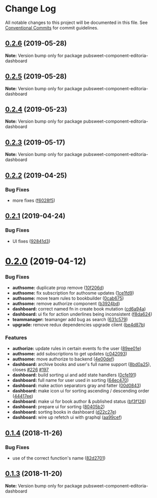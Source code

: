 # Change Log

All notable changes to this project will be documented in this file.
See [Conventional Commits](https://conventionalcommits.org) for commit guidelines.

<a name="0.2.6"></a>
## [0.2.6](https://gitlab.coko.foundation/editoria/editoria-dashboard/compare/pubsweet-component-editoria-dashboard@0.2.5...pubsweet-component-editoria-dashboard@0.2.6) (2019-05-28)




**Note:** Version bump only for package pubsweet-component-editoria-dashboard

<a name="0.2.5"></a>
## [0.2.5](https://gitlab.coko.foundation/editoria/editoria-dashboard/compare/pubsweet-component-editoria-dashboard@0.2.4...pubsweet-component-editoria-dashboard@0.2.5) (2019-05-28)




**Note:** Version bump only for package pubsweet-component-editoria-dashboard

<a name="0.2.4"></a>
## [0.2.4](https://gitlab.coko.foundation/editoria/editoria-dashboard/compare/pubsweet-component-editoria-dashboard@0.2.3...pubsweet-component-editoria-dashboard@0.2.4) (2019-05-23)




**Note:** Version bump only for package pubsweet-component-editoria-dashboard

<a name="0.2.3"></a>
## [0.2.3](https://gitlab.coko.foundation/editoria/editoria-dashboard/compare/pubsweet-component-editoria-dashboard@0.2.2...pubsweet-component-editoria-dashboard@0.2.3) (2019-05-17)




**Note:** Version bump only for package pubsweet-component-editoria-dashboard

<a name="0.2.2"></a>
## [0.2.2](https://gitlab.coko.foundation/editoria/editoria-dashboard/compare/pubsweet-component-editoria-dashboard@0.2.1...pubsweet-component-editoria-dashboard@0.2.2) (2019-04-25)


### Bug Fixes

* more fixes ([f6028f5](https://gitlab.coko.foundation/editoria/editoria-dashboard/commit/f6028f5))




<a name="0.2.1"></a>
## [0.2.1](https://gitlab.coko.foundation/editoria/editoria-dashboard/compare/pubsweet-component-editoria-dashboard@0.2.0...pubsweet-component-editoria-dashboard@0.2.1) (2019-04-24)


### Bug Fixes

* UI fixes ([92841d3](https://gitlab.coko.foundation/editoria/editoria-dashboard/commit/92841d3))




<a name="0.2.0"></a>
# [0.2.0](https://gitlab.coko.foundation/editoria/editoria-dashboard/compare/pubsweet-component-editoria-dashboard@0.1.4...pubsweet-component-editoria-dashboard@0.2.0) (2019-04-12)


### Bug Fixes

* **authsome:** duplicate prop remove ([10f206d](https://gitlab.coko.foundation/editoria/editoria-dashboard/commit/10f206d))
* **authsome:** fix subscription for authosme updates ([1ce1fd9](https://gitlab.coko.foundation/editoria/editoria-dashboard/commit/1ce1fd9))
* **authsome:** move team rules to bookbuilder ([0cab675](https://gitlab.coko.foundation/editoria/editoria-dashboard/commit/0cab675))
* **authsome:** remove authorize component ([b3924bd](https://gitlab.coko.foundation/editoria/editoria-dashboard/commit/b3924bd))
* **dashboard:** correct named fn in create book mutation ([cd6a94a](https://gitlab.coko.foundation/editoria/editoria-dashboard/commit/cd6a94a))
* **dashboard:** ui fix for action underlines being inconsistent ([f8da624](https://gitlab.coko.foundation/editoria/editoria-dashboard/commit/f8da624))
* **teammanager:** teamanger add bug as search ([631c579](https://gitlab.coko.foundation/editoria/editoria-dashboard/commit/631c579))
* **upgrade:** remove redux dependencies upgrade client ([be4d87b](https://gitlab.coko.foundation/editoria/editoria-dashboard/commit/be4d87b))


### Features

* **authorize:** update rules in certain events fo the user ([89ee01e](https://gitlab.coko.foundation/editoria/editoria-dashboard/commit/89ee01e))
* **authsome:** add subscriptions to get updates ([c042093](https://gitlab.coko.foundation/editoria/editoria-dashboard/commit/c042093))
* **authsome:** move authorize to backend ([4e00def](https://gitlab.coko.foundation/editoria/editoria-dashboard/commit/4e00def))
* **dashboard:** archive books and user's full name support ([8bd0a25](https://gitlab.coko.foundation/editoria/editoria-dashboard/commit/8bd0a25)), closes [#226](https://gitlab.coko.foundation/editoria/editoria-dashboard/issues/226) [#197](https://gitlab.coko.foundation/editoria/editoria-dashboard/issues/197)
* **dashboard:** build sorting ui and add state handlers ([0cfe191](https://gitlab.coko.foundation/editoria/editoria-dashboard/commit/0cfe191))
* **dashboard:** full name for user used in sorting ([64ec470](https://gitlab.coko.foundation/editoria/editoria-dashboard/commit/64ec470))
* **dashboard:** make action separators gray and fatter ([00d0843](https://gitlab.coko.foundation/editoria/editoria-dashboard/commit/00d0843))
* **dashboard:** make icon ui for sorting ascending / descending order ([44417ee](https://gitlab.coko.foundation/editoria/editoria-dashboard/commit/44417ee))
* **dashboard:** make ui for book author & published status ([bf3f126](https://gitlab.coko.foundation/editoria/editoria-dashboard/commit/bf3f126))
* **dashboard:** prepare ui for sorting ([80405b2](https://gitlab.coko.foundation/editoria/editoria-dashboard/commit/80405b2))
* **dashboard:** sorting books in dashboard ([d22c27e](https://gitlab.coko.foundation/editoria/editoria-dashboard/commit/d22c27e))
* **dashboard:** wire up refetch ui with graphql ([aa99cef](https://gitlab.coko.foundation/editoria/editoria-dashboard/commit/aa99cef))




<a name="0.1.4"></a>
## [0.1.4](https://gitlab.coko.foundation/editoria/editoria-dashboard/compare/pubsweet-component-editoria-dashboard@0.1.3...pubsweet-component-editoria-dashboard@0.1.4) (2018-11-26)


### Bug Fixes

* use of the correct function's name ([82d2701](https://gitlab.coko.foundation/editoria/editoria-dashboard/commit/82d2701))




<a name="0.1.3"></a>
## [0.1.3](https://gitlab.coko.foundation/editoria/editoria-dashboard/compare/pubsweet-component-editoria-dashboard@0.1.2...pubsweet-component-editoria-dashboard@0.1.3) (2018-11-20)




**Note:** Version bump only for package pubsweet-component-editoria-dashboard
